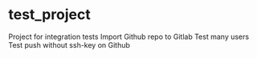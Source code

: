 # test_project
Project for integration tests
Import Github repo to Gitlab
Test many users
Test push without ssh-key on Github
